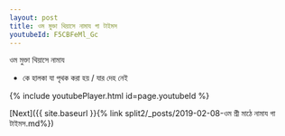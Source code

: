 ```yaml
---
layout: post
title: ওম মুক্তা থিয়াসে নামায গা টাইমস
youtubeId: F5CBFeMl_Gc
---
```

 
 
 ওম মুক্তা থিয়াসে নামায  
 
 -  কে হালকা যা পৃথক করা হয় / যার দেহ নেই 
 
  
 
  
 
 
 
 
 
 


{% include youtubePlayer.html id=page.youtubeId %}
 
[Next]({{ site.baseurl }}{% link  split2/_posts/2019-02-08-ওম শ্রী মাঠে নামায গা টাইমস.md%})
 
